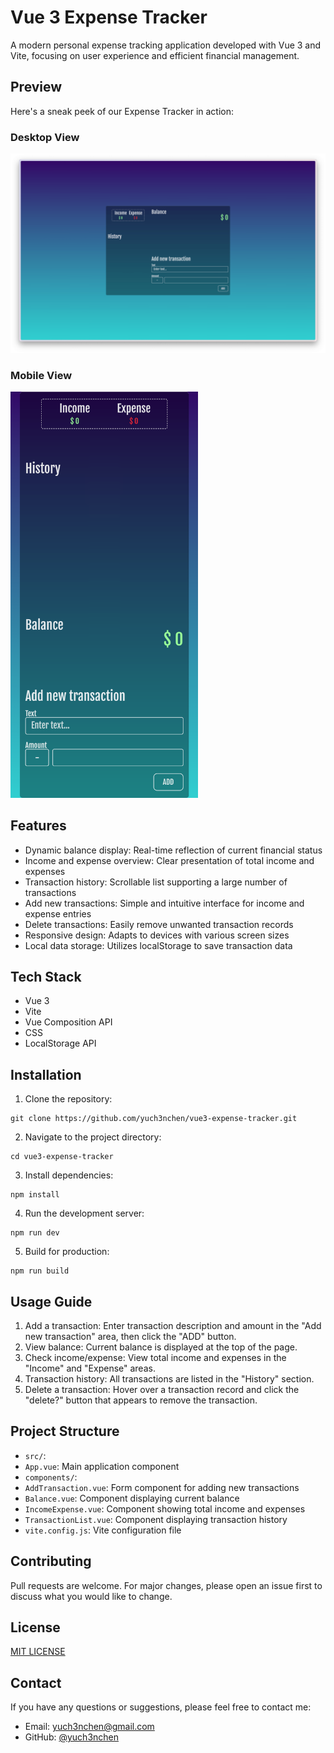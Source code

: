 # Vue 3 Expense Tracker

A modern personal expense tracking application developed with Vue 3 and Vite, focusing on user experience and efficient financial management.

## Preview

Here's a sneak peek of our Expense Tracker in action:

### Desktop View

![Desktop View of Expense Tracker](/screenshots/app-screenshot-desktop.png)

### Mobile View

<img src="screenshots/app-screenshot-mobile.png" width="300" />

## Features

- Dynamic balance display: Real-time reflection of current financial status
- Income and expense overview: Clear presentation of total income and expenses
- Transaction history: Scrollable list supporting a large number of transactions
- Add new transactions: Simple and intuitive interface for income and expense entries
- Delete transactions: Easily remove unwanted transaction records
- Responsive design: Adapts to devices with various screen sizes
- Local data storage: Utilizes localStorage to save transaction data

## Tech Stack

- Vue 3
- Vite
- Vue Composition API
- CSS
- LocalStorage API

## Installation

1. Clone the repository:

```
git clone https://github.com/yuch3nchen/vue3-expense-tracker.git
```

2. Navigate to the project directory:

```
cd vue3-expense-tracker
```

3. Install dependencies:

```
npm install
```

4. Run the development server:

```
npm run dev
```

5. Build for production:

```
npm run build
```

## Usage Guide

1. Add a transaction: Enter transaction description and amount in the "Add new transaction" area, then click the "ADD" button.
2. View balance: Current balance is displayed at the top of the page.
3. Check income/expense: View total income and expenses in the "Income" and "Expense" areas.
4. Transaction history: All transactions are listed in the "History" section.
5. Delete a transaction: Hover over a transaction record and click the "delete?" button that appears to remove the transaction.

## Project Structure

- `src/`:
- `App.vue`: Main application component
- `components/`:
- `AddTransaction.vue`: Form component for adding new transactions
- `Balance.vue`: Component displaying current balance
- `IncomeExpense.vue`: Component showing total income and expenses
- `TransactionList.vue`: Component displaying transaction history
- `vite.config.js`: Vite configuration file

## Contributing

Pull requests are welcome. For major changes, please open an issue first to discuss what you would like to change.

## License

[MIT LICENSE](LICENSE)

## Contact

If you have any questions or suggestions, please feel free to contact me:

- Email: yuch3nchen@gmail.com
- GitHub: [@yuch3nchen](https://github.com/yuch3nchen)
